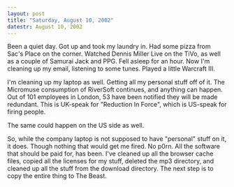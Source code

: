 ```yaml
---
layout: post
title: "Saturday, August 10, 2002"
datestr: August 10, 2002
---
```


Been a quiet day. Got up and took my laundry in. Had some pizza from Sac's
Place on the corner. Watched Dennis Miller Live on the TiVo, as well as a couple
of Samurai Jack and PPG. Fell asleep for an hour. Now I'm cleaning up my email,
listening to some tunes. Played a little Warcraft III.

I'm cleaning up my laptop as well. Getting all my personal stuff off of it.
The Micromuse consumption of RiverSoft continues, and anything can happen. Out
of 101 employees in London, 53 have been notified they will be made redundant.
This is UK-speak for &quot;Reduction In Force&quot;, which is US-speak for firing
people.

The same could happen on the US side as well.

So, while the company laptop is not supposed to have &quot;personal&quot; stuff
on it, it does. Though nothing that would get me fired. No p0rn. All the software
that should be paid for, has been. I've cleaned up all the browser cache files,
copied all the licenses for my stuff, deleted the mp3 directory, and cleaned
up all the stuff from the download directory. The next step is to copy the entire
thing to The Beast.

